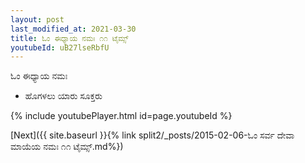 ```yaml
---
layout: post
last_modified_at: 2021-03-30
title: ಓಂ ಈಧ್ಯಾಯ ನಮಃ ೧೧ ಟೈಮ್ಸ್
youtubeId: uB27lseRbfU
---
```

 
 
 ಓಂ ಈಧ್ಯಾಯ ನಮಃ  
 
 -  ಹೊಗಳಲು ಯಾರು ಸೂಕ್ತರು 
 
  
 
  
 
 
 
 
 
 


{% include youtubePlayer.html id=page.youtubeId %}
 
[Next]({{ site.baseurl }}{% link  split2/_posts/2015-02-06-ಓಂ ಸರ್ವ ದೇವಾ ಮಾಯೆಯ ನಮಃ ೧೧ ಟೈಮ್ಸ್.md%})
 
